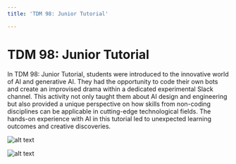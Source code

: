 ```yaml
---
title: 'TDM 98: Junior Tutorial'

---
```


# TDM 98: Junior Tutorial
In TDM 98: Junior Tutorial, students were introduced to the innovative world of AI and generative AI. They had the opportunity to code their own bots and create an improvised drama within a dedicated experimental Slack channel. This activity not only taught them about AI design and engineering but also provided a unique perspective on how skills from non-coding disciplines can be applicable in cutting-edge technological fields. The hands-on experience with AI in this tutorial led to unexpected learning outcomes and creative discoveries. 

![alt text](https://files.slack.com/files-pri/T0HTW3H0V-F06APLLAFLY/tdm98\_bot\_orange.png?pub_secret=0a38d4ab5d)

![alt text](https://files.slack.com/files-pri/T0HTW3H0V-F06ADG84E81/tdm98\_bot\_purple.png?pub_secret=2597e9d784)
